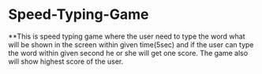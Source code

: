 # Speed-Typing-Game
**This is speed typing game where the user need to type the word what will be shown in the screen within given time(5sec) and if the user can type the word within given second he or she will get one score. The game also will show highest score of the user.
